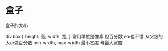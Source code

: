 # 盒子
盒子的大小
<div ></box>

div.box {
    height: 高;
    width: 宽;
}
常用单位是像素
但百分数 em也不错
从父级的大小做百分数
min-width, max-width
最小宽度 与最大宽度
